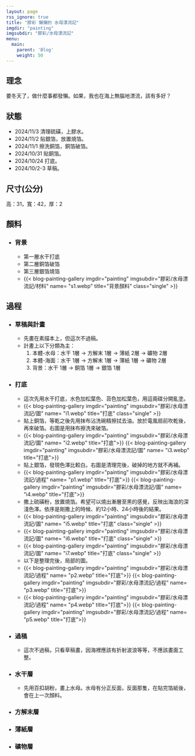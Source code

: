 ```yaml
---
layout: page
rss_ignore: true
title: "膠彩 懶懶的 水母漂流記"
imgdir: "painting"
imgsubdir: "膠彩/水母漂流記"
menu:
  main:
    parent: 'Blog'
    weight: 50
---
```

## **理念** ##
要冬天了，做什麼事都發懶。如果，我也在海上無腦地漂流，該有多好？

## **狀態** ##
* 2024/11/3 清理硫磺，上膠水。
* 2024/11/2 貼銀箔，放置燒箔。
* 2024/11/1 擦洗銅箔，銅箔破箔。
* 2024/10/31 貼銅箔。
* 2024/10/24 打底。
* 2024/10/2-3 草稿。

## **尺寸(公分)** ##
高：31，寬：42，厚：2

## **顏料** ##

* ### 背景 ###
  * 第一層水干打底
  * 第二層銅箔破箔
  * 第三層銀箔燒箔
  * {{< blog-painting-gallery imgdir="painting" imgsubdir="膠彩/水母漂流記/材料" name= "s1.webp" title="背景顏料" class="single" >}}

## **過程** ##

* ### 草稿與計畫 ###
  * 先畫在素描本上，但這次不過稿。
  * 計畫上以下分類為主：
      1. 本體-水母：水干 1層 -> 方解末 1層 -> 薄紙 2層 -> 礦物 2層
      2. 本體-海面：水干 1層 -> 方解末 1層 -> 薄紙 1層 -> 礦物 2層
      3. 背景：水干 1層 -> 銅箔 1層 -> 銀箔 1層

* ### 打底 ###
  * 這次先用水干打底，水色加松葉色、苔色加松葉色，用這兩碟分開亂塗。
  * {{< blog-painting-gallery imgdir="painting" imgsubdir="膠彩/水母漂流記/圖" name= "i1.webp" title="打底" class="single" >}}
  * 貼上銅箔，等乾之後先用抹布沾洗碗精擦拭去油。放於電風扇前吹乾後，再來破箔。右圖是用抹布擦洗來破箔。
  * {{< blog-painting-gallery imgdir="painting" imgsubdir="膠彩/水母漂流記/圖" name= "i2.webp" title="打底">}}
    {{< blog-painting-gallery imgdir="painting" imgsubdir="膠彩/水母漂流記/圖" name= "i3.webp" title="打底">}}
  * 貼上銀箔，發現色澤比較白。右圖是清理完後，破掉的地方就不再補。
  * {{< blog-painting-gallery imgdir="painting" imgsubdir="膠彩/水母漂流記/過程" name= "p1.webp" title="打底">}}
    {{< blog-painting-gallery imgdir="painting" imgsubdir="膠彩/水母漂流記/圖" name= "i4.webp" title="打底">}}
  * 撒上硫磺粉，放置燒箔。希望可以燒出漸層至黑的感覺，反映出海浪的深淺色澤。依序是剛撒上的時候、約12小時、24小時後的結果。
  * {{< blog-painting-gallery imgdir="painting" imgsubdir="膠彩/水母漂流記/圖" name= "i5.webp" title="打底" class="single" >}}
  * {{< blog-painting-gallery imgdir="painting" imgsubdir="膠彩/水母漂流記/圖" name= "i6.webp" title="打底" class="single" >}}
  * {{< blog-painting-gallery imgdir="painting" imgsubdir="膠彩/水母漂流記/圖" name= "i7.webp" title="打底" class="single" >}}
  * 以下是整理完後，局部的圖。
  * {{< blog-painting-gallery imgdir="painting" imgsubdir="膠彩/水母漂流記/過程" name= "p2.webp" title="打底">}}
    {{< blog-painting-gallery imgdir="painting" imgsubdir="膠彩/水母漂流記/過程" name= "p3.webp" title="打底">}}
  * {{< blog-painting-gallery imgdir="painting" imgsubdir="膠彩/水母漂流記/過程" name= "p4.webp" title="打底">}}
    {{< blog-painting-gallery imgdir="painting" imgsubdir="膠彩/水母漂流記/過程" name= "p5.webp" title="打底">}}


* ### 過稿 ###
  * 這次不過稿，只看草稿畫，因海裡應該有折射波浪等等，不應該畫面工整。

* ### 水干層 ###
  * 先用百扣胡粉，畫上水母。水母有分正反面，反面那隻，在貼完箔紙後，會在上一次顏料。

* ### 方解末層 ###

* ### 薄紙層 ###

* ### 礦物層 ###
